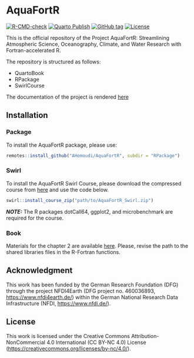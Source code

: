 # AquaFortR

<!-- badges: start -->
[![R-CMD-check](https://github.com/AHomoudi/AquaFortR/actions/workflows/R-CMD-check.yaml/badge.svg)](https://github.com/AHomoudi/AquaFortR/actions/workflows/R-CMD-check.yaml)
[![Quarto Publish](https://github.com/AHomoudi/AquaFortR/workflows/Quarto%20Publish/badge.svg)](https://github.com/AHomoudi/AquaFortR/actions?query=workflow:"Quarto+Publish")
[![GitHub tag](https://img.shields.io/github/tag/AHomoudi/AquaFortR?include_prereleases=&sort=semver&color=blue)](https://github.com/AHomoudi/AquaFortR/releases/)
[![License](https://img.shields.io/badge/License-CCBY-blue)](#license)
<!-- badges: end -->

This is the official repository of the Project AquaFortR: Streamlining Atmospheric Science, Oceanography, Climate, and Water Research with Fortran-accelerated R. 

The repository is structured as follows:

 - QuartoBook  
 - RPackage  
 - SwirlCourse

The documentation of the project is rendered [here](https://ahomoudi.github.io/AquaFortR/)

## Installation 

### Package
To install the AquaFortR package, please use: 

```r
remotes::install_github("AHomoudi/AquaFortR", subdir = "RPackage")
```

### Swirl
To install the AquaFortR Swirl Course, please download the compressed course from 
<a href="AquaFortR_Swirl.zip">here</a> and use the code below. 

```r
swirl::install_course_zip("path/to/AquaFortR_Swirl.zip")
```

**_NOTE:_**  The R packages dotCall64, ggplot2, and microbenchmark are required for the course.

### Book 

Materials for the chapter 2 are available <a href="AquaFortR_Codes.zip">here</a>. Please, 
revise the path to the shared libraries files in the R-Fortran functions.

## Acknowledgment

This work has been funded by the German Research Foundation (DFG) through the project NFDI4Earth (DFG project no. 460036893, https://www.nfdi4earth.de/) within the German National Research Data Infrastructure (NFDI, https://www.nfdi.de/). 

## License

This work is licensed under the Creative Commons Attribution-NonCommercial 4.0 
International (CC BY-NC 4.0) License (<https://creativecommons.org/licenses/by-nc/4.0/>).


<!---  setwd("C:\\Projects\\AquaFortR") --->
